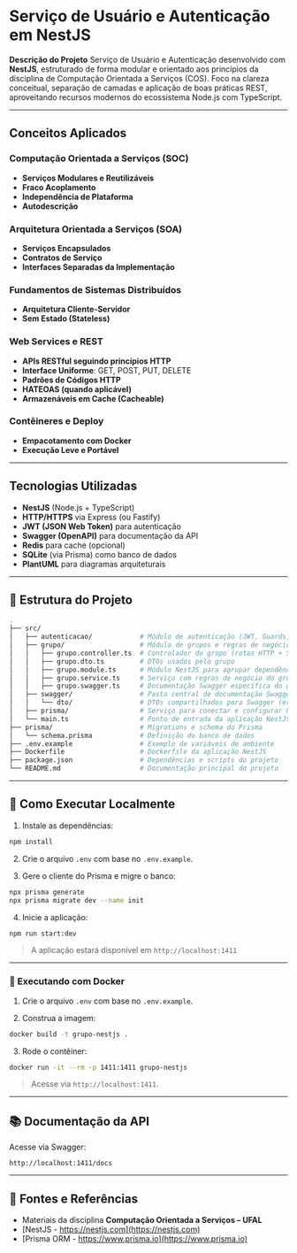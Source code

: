 # Serviço de Usuário e Autenticação em NestJS

**Descrição do Projeto**
Serviço de Usuário e Autenticação desenvolvido com **NestJS**, estruturado de forma modular e orientado aos princípios da disciplina de Computação Orientada a Serviços (COS).
Foco na clareza conceitual, separação de camadas e aplicação de boas práticas REST, aproveitando recursos modernos do ecossistema Node.js com TypeScript.

---

## Conceitos Aplicados

### Computação Orientada a Serviços (SOC)

* **Serviços Modulares e Reutilizáveis**
* **Fraco Acoplamento**
* **Independência de Plataforma**
* **Autodescrição**

### Arquitetura Orientada a Serviços (SOA)

* **Serviços Encapsulados**
* **Contratos de Serviço**
* **Interfaces Separadas da Implementação**

### Fundamentos de Sistemas Distribuídos

* **Arquitetura Cliente-Servidor**
* **Sem Estado (Stateless)**

### Web Services e REST

* **APIs RESTful seguindo princípios HTTP**
* **Interface Uniforme**: GET, POST, PUT, DELETE
* **Padrões de Códigos HTTP**
* **HATEOAS (quando aplicável)**
* **Armazenáveis em Cache (Cacheable)**

### Contêineres e Deploy

* **Empacotamento com Docker**
* **Execução Leve e Portável**

---

## Tecnologias Utilizadas

* **NestJS** (Node.js + TypeScript)
* **HTTP/HTTPS** via Express (ou Fastify)
* **JWT (JSON Web Token)** para autenticação
* **Swagger (OpenAPI)** para documentação da API
* **Redis** para cache (opcional)
* **SQLite** (via Prisma) como banco de dados
* **PlantUML** para diagramas arquiteturais

---

## 📁 Estrutura do Projeto

```bash
.
├── src/
│   ├── autenticacao/            # Módulo de autenticação (JWT, Guards, Estratégias)
│   ├── grupo/                   # Módulo de grupos e regras de negócio
│   │   ├── grupo.controller.ts  # Controlador do grupo (rotas HTTP + Swagger)
│   │   ├── grupo.dto.ts         # DTOs usados pelo grupo
│   │   ├── grupo.module.ts      # Módulo NestJS para agrupar dependências do grupo
│   │   ├── grupo.service.ts     # Serviço com regras de negócio do grupo
│   │   ├── grupo.swagger.ts     # Documentação Swagger específica do grupo
│   ├── swagger/                 # Pasta central de documentação Swagger
│   │   └── dto/                 # DTOs compartilhados para Swagger (erros, respostas genéricas etc.)
│   ├── prisma/                  # Serviço para conectar e configurar Prisma Client
│   └── main.ts                  # Ponto de entrada da aplicação NestJS
├── prisma/                      # Migrations e schema do Prisma
│   └── schema.prisma            # Definição do banco de dados
├── .env.example                 # Exemplo de variáveis de ambiente
├── Dockerfile                   # Dockerfile da aplicação NestJS
├── package.json                 # Dependências e scripts do projeto
└── README.md                    # Documentação principal do projeto

```

---

## 🚀 Como Executar Localmente

1. Instale as dependências:

```bash
npm install
```

2. Crie o arquivo `.env` com base no `.env.example`.

3. Gere o cliente do Prisma e migre o banco:

```bash
npx prisma generate
npx prisma migrate dev --name init
```

4. Inicie a aplicação:

```bash
npm run start:dev
```

> A aplicação estará disponível em `http://localhost:1411`

---

### 🐳 Executando com Docker

1. Crie o arquivo `.env` com base no `.env.example`.

2. Construa a imagem:

```bash
docker build -t grupo-nestjs .
```

3. Rode o contêiner:

```bash
docker run -it --rm -p 1411:1411 grupo-nestjs
```

> Acesse via `http://localhost:1411`.

---

## 📚 Documentação da API

Acesse via Swagger:

```
http://localhost:1411/docs
```

---

## 📖 Fontes e Referências

* Materiais da disciplina **Computação Orientada a Serviços – UFAL**
* [NestJS - https://nestjs.com](https://nestjs.com)
* [Prisma ORM - https://www.prisma.io](https://www.prisma.io)
